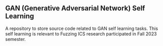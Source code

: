 ## GAN (Generative Adversarial Network) Self Learning

A repository to store source code related to GAN self learning tasks. This self learning is relevant to Fuzzing ICS research participated in Fall 2023 semester.